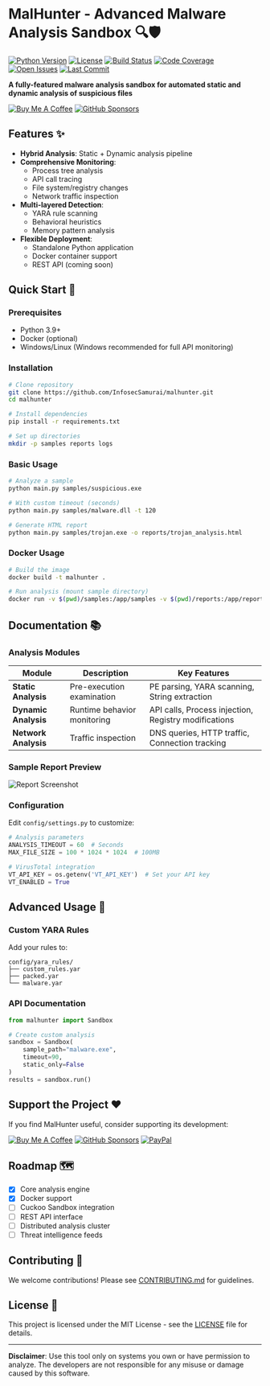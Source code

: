 # MalHunter - Advanced Malware Analysis Sandbox 🔍🛡️

[![Python Version](https://img.shields.io/badge/python-3.9%2B-blue)](https://www.python.org/)
[![License](https://img.shields.io/badge/license-MIT-green)](LICENSE)
[![Build Status](https://img.shields.io/github/actions/workflow/status/InfosecSamurai/malhunter/tests.yml)](https://github.com/InfosecSamurai/malhunter/actions)
[![Code Coverage](https://img.shields.io/codecov/c/github/InfosecSamurai/malhunter)](https://codecov.io/gh/InfosecSamurai/malhunter)
[![Open Issues](https://img.shields.io/github/issues/InfosecSamurai/malhunter)](https://github.com/InfosecSamurai/malhunter/issues)
[![Last Commit](https://img.shields.io/github/last-commit/InfosecSamurai/malhunter)](https://github.com/InfosecSamurai/malhunter/commits/main)

**A fully-featured malware analysis sandbox for automated static and dynamic analysis of suspicious files**

[![Buy Me A Coffee](https://www.buymeacoffee.com/assets/img/custom_images/yellow_img.png)](https://www.buymeacoffee.com/InfosecSamurai)
[![GitHub Sponsors](https://img.shields.io/badge/Sponsor-%E2%9D%A4-red)](https://github.com/sponsors/InfosecSamurai)

## Features ✨

- **Hybrid Analysis**: Static + Dynamic analysis pipeline
- **Comprehensive Monitoring**:
  - Process tree analysis
  - API call tracing
  - File system/registry changes
  - Network traffic inspection
- **Multi-layered Detection**:
  - YARA rule scanning
  - Behavioral heuristics
  - Memory pattern analysis
- **Flexible Deployment**:
  - Standalone Python application
  - Docker container support
  - REST API (coming soon)

## Quick Start 🚀

### Prerequisites
- Python 3.9+
- Docker (optional)
- Windows/Linux (Windows recommended for full API monitoring)

### Installation
```bash
# Clone repository
git clone https://github.com/InfosecSamurai/malhunter.git
cd malhunter

# Install dependencies
pip install -r requirements.txt

# Set up directories
mkdir -p samples reports logs
```

### Basic Usage
```bash
# Analyze a sample
python main.py samples/suspicious.exe

# With custom timeout (seconds)
python main.py samples/malware.dll -t 120

# Generate HTML report
python main.py samples/trojan.exe -o reports/trojan_analysis.html
```

### Docker Usage
```bash
# Build the image
docker build -t malhunter .

# Run analysis (mount sample directory)
docker run -v $(pwd)/samples:/app/samples -v $(pwd)/reports:/app/reports malhunter samples/ransomware.exe
```

## Documentation 📚

### Analysis Modules

| Module | Description | Key Features |
|--------|-------------|--------------|
| **Static Analysis** | Pre-execution examination | PE parsing, YARA scanning, String extraction |
| **Dynamic Analysis** | Runtime behavior monitoring | API calls, Process injection, Registry modifications |
| **Network Analysis** | Traffic inspection | DNS queries, HTTP traffic, Connection tracking |

### Sample Report Preview
![Report Screenshot](docs/report_preview.png)

### Configuration
Edit `config/settings.py` to customize:
```python
# Analysis parameters
ANALYSIS_TIMEOUT = 60  # Seconds
MAX_FILE_SIZE = 100 * 1024 * 1024  # 100MB

# VirusTotal integration
VT_API_KEY = os.getenv('VT_API_KEY')  # Set your API key
VT_ENABLED = True
```

## Advanced Usage 🔧

### Custom YARA Rules
Add your rules to:
```
config/yara_rules/
├── custom_rules.yar
├── packed.yar
└── malware.yar
```

### API Documentation
```python
from malhunter import Sandbox

# Create custom analysis
sandbox = Sandbox(
    sample_path="malware.exe",
    timeout=90,
    static_only=False
)
results = sandbox.run()
```

## Support the Project ❤️

If you find MalHunter useful, consider supporting its development:

[![Buy Me A Coffee](https://www.buymeacoffee.com/assets/img/custom_images/orange_img.png)](https://www.buymeacoffee.com/InfosecSamurai)
[![GitHub Sponsors](https://img.shields.io/badge/Sponsor-%E2%9D%A4-red)](https://github.com/sponsors/InfosecSamurai)
[![PayPal](https://img.shields.io/badge/PayPal-Support-blue)](https://paypal.me/InfosecSamurai)

## Roadmap 🗺️

- [x] Core analysis engine
- [x] Docker support
- [ ] Cuckoo Sandbox integration
- [ ] REST API interface
- [ ] Distributed analysis cluster
- [ ] Threat intelligence feeds

## Contributing 🤝

We welcome contributions! Please see [CONTRIBUTING.md](CONTRIBUTING.md) for guidelines.

## License 📄

This project is licensed under the MIT License - see the [LICENSE](LICENSE) file for details.

---

**Disclaimer**: Use this tool only on systems you own or have permission to analyze. The developers are not responsible for any misuse or damage caused by this software.
